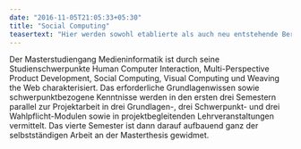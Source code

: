```yaml
---
date: "2016-11-05T21:05:33+05:30"
title: "Social Computing"
teasertext: "Hier werden sowohl etablierte als auch neu entstehende Berufsfelder bedient: Service Designer, Community Designer, Social Media Expert, Collaboration Architekt, Innovationsmanagerroduct, IT Aktivist, etc."
---
```


Der Masterstudiengang Medieninformatik ist durch seine Studienschwerpunkte Human Computer Interaction, Multi-Perspective Product Development, Social Computing, Visual Computing und Weaving the Web charakterisiert. Das erforderliche Grundlagenwissen sowie schwerpunktbezogene Kenntnisse werden in den ersten drei Semestern parallel zur Projektarbeit in drei Grundlagen-, drei Schwerpunkt- und drei Wahlpflicht-Modulen sowie in projektbegleitenden Lehrveranstaltungen vermittelt. Das vierte Semester ist dann darauf aufbauend ganz der selbstständigen Arbeit an der Masterthesis gewidmet.
<!--more-->




